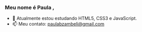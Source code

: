 ### Meu nome é Paula ,

- 🌱 Atualmente estou estudando HTML5, CSS3 e JavaScript.
- 📫 Meu contato: paulabzambeli@gmail.com




  

  
  
  
 
 
 
 


